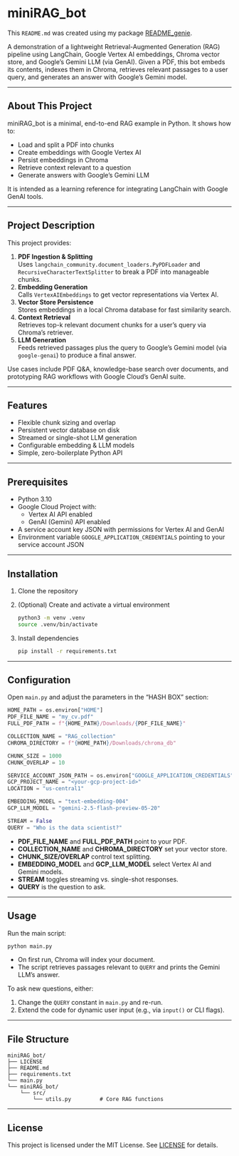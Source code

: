 # miniRAG_bot

This `README.md` was created using my package [README_genie](https://github.com/browshanravan/README_genie).

A demonstration of a lightweight Retrieval-Augmented Generation (RAG) pipeline using LangChain, Google Vertex AI embeddings, Chroma vector store, and Google’s Gemini LLM (via GenAI). Given a PDF, this bot embeds its contents, indexes them in Chroma, retrieves relevant passages to a user query, and generates an answer with Google’s Gemini model.

---

## About This Project

miniRAG_bot is a minimal, end-to-end RAG example in Python. It shows how to:

- Load and split a PDF into chunks  
- Create embeddings with Google Vertex AI  
- Persist embeddings in Chroma  
- Retrieve context relevant to a question  
- Generate answers with Google’s Gemini LLM  

It is intended as a learning reference for integrating LangChain with Google GenAI tools.

---

## Project Description

This project provides:

1. **PDF Ingestion & Splitting**  
   Uses `langchain_community.document_loaders.PyPDFLoader` and `RecursiveCharacterTextSplitter` to break a PDF into manageable chunks.
2. **Embedding Generation**  
   Calls `VertexAIEmbeddings` to get vector representations via Vertex AI.
3. **Vector Store Persistence**  
   Stores embeddings in a local Chroma database for fast similarity search.
4. **Context Retrieval**  
   Retrieves top-k relevant document chunks for a user’s query via Chroma’s retriever.
5. **LLM Generation**  
   Feeds retrieved passages plus the query to Google’s Gemini model (via `google-genai`) to produce a final answer.

Use cases include PDF Q&A, knowledge-base search over documents, and prototyping RAG workflows with Google Cloud’s GenAI suite.

---

## Features

- Flexible chunk sizing and overlap  
- Persistent vector database on disk  
- Streamed or single-shot LLM generation  
- Configurable embedding & LLM models  
- Simple, zero-boilerplate Python API  

---

## Prerequisites

- Python 3.10  
- Google Cloud Project with:
  - Vertex AI API enabled  
  - GenAI (Gemini) API enabled  
- A service account key JSON with permissions for Vertex AI and GenAI  
- Environment variable `GOOGLE_APPLICATION_CREDENTIALS` pointing to your service account JSON  

---

## Installation

1. Clone the repository  
2. (Optional) Create and activate a virtual environment  

   ```bash
   python3 -m venv .venv
   source .venv/bin/activate
   ```

3. Install dependencies  

   ```bash
   pip install -r requirements.txt
   ```

---

## Configuration

Open `main.py` and adjust the parameters in the “HASH BOX” section:

```python
HOME_PATH = os.environ["HOME"]
PDF_FILE_NAME = "my_cv.pdf"
FULL_PDF_PATH = f"{HOME_PATH}/Downloads/{PDF_FILE_NAME}"

COLLECTION_NAME = "RAG_collection"
CHROMA_DIRECTORY = f"{HOME_PATH}/Downloads/chroma_db"

CHUNK_SIZE = 1000
CHUNK_OVERLAP = 10

SERVICE_ACCOUNT_JSON_PATH = os.environ["GOOGLE_APPLICATION_CREDENTIALS"]
GCP_PROJECT_NAME = "<your-gcp-project-id>"
LOCATION = "us-central1"

EMBEDDING_MODEL = "text-embedding-004"
GCP_LLM_MODEL = "gemini-2.5-flash-preview-05-20"

STREAM = False
QUERY = "Who is the data scientist?"
```

- **PDF_FILE_NAME** and **FULL_PDF_PATH** point to your PDF.  
- **COLLECTION_NAME** and **CHROMA_DIRECTORY** set your vector store.  
- **CHUNK_SIZE/OVERLAP** control text splitting.  
- **EMBEDDING_MODEL** and **GCP_LLM_MODEL** select Vertex AI and Gemini models.  
- **STREAM** toggles streaming vs. single-shot responses.  
- **QUERY** is the question to ask.

---

## Usage

Run the main script:

```bash
python main.py
```

- On first run, Chroma will index your document.
- The script retrieves passages relevant to `QUERY` and prints the Gemini LLM’s answer.

To ask new questions, either:
1. Change the `QUERY` constant in `main.py` and re-run.  
2. Extend the code for dynamic user input (e.g., via `input()` or CLI flags).

---

## File Structure

```
miniRAG_bot/
├── LICENSE
├── README.md
├── requirements.txt
└── main.py
└── miniRAG_bot/
    └── src/
        └── utils.py         # Core RAG functions
```

---

## License

This project is licensed under the MIT License. See [LICENSE](LICENSE) for details.